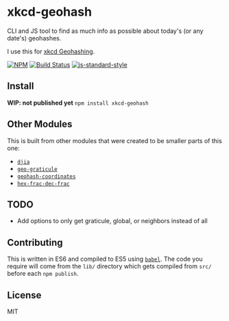 xkcd-geohash
=========================

CLI and JS tool to find as much info as possible about today's (or any date's) geohashes.

I use this for [xkcd Geohashing](https://xkcd.com/426/).

[![NPM](https://nodei.co/npm/xkcd-geohash.png)](https://nodei.co/npm/xkcd-geohash/)
[![Build Status](https://travis-ci.org/lukekarrys/xkcd-geohash.png?branch=master)](https://travis-ci.org/lukekarrys/xkcd-geohash)
[![js-standard-style](https://img.shields.io/badge/code%20style-standard-brightgreen.svg?style=flat)](https://github.com/feross/standard)


## Install

**WIP: not published yet**
`npm install xkcd-geohash`


## Other Modules

This is built from other modules that were created to be smaller parts of this one:

- [`djia`](https://www.npmjs.com/package/djia)
- [`geo-graticule`](https://www.npmjs.com/package/geo-graticule)
- [`geohash-coordinates`](https://www.npmjs.com/package/geohash-coordinates)
- [`hex-frac-dec-frac`](https://www.npmjs.com/package/hex-frac-dec-frac)


## TODO

- Add options to only get graticule, global, or neighbors instead of all


## Contributing

This is written in ES6 and compiled to ES5 using [`babel`](https://babeljs.io/). The code you require will come from the `lib/` directory which gets compiled from `src/` before each `npm publish`.


## License

MIT